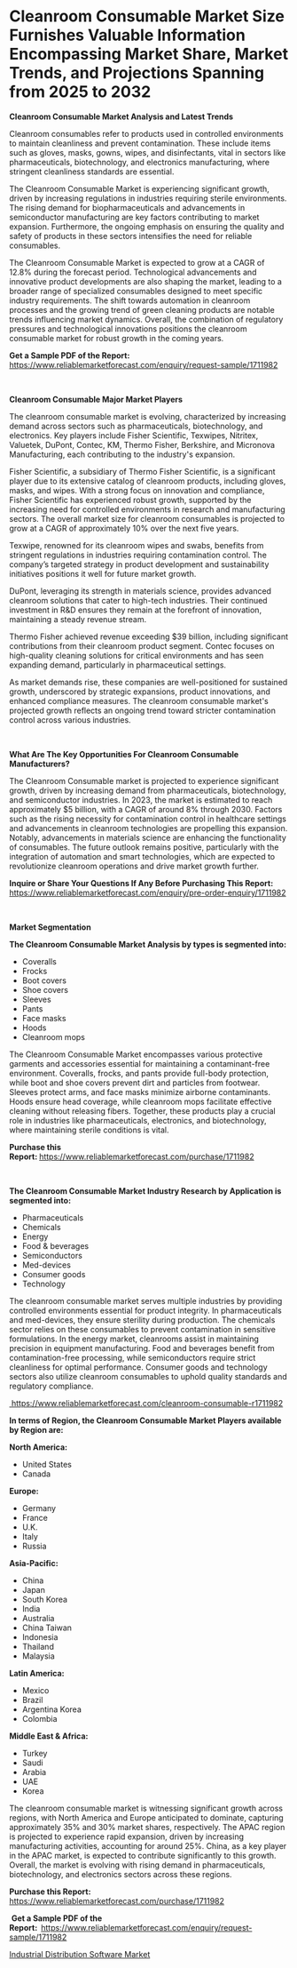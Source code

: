 <p><h1>Cleanroom Consumable Market Size Furnishes Valuable Information Encompassing Market Share, Market Trends, and Projections Spanning from 2025 to 2032</h1></p><p><strong>Cleanroom Consumable Market Analysis and Latest Trends</strong></p>
<p><p>Cleanroom consumables refer to products used in controlled environments to maintain cleanliness and prevent contamination. These include items such as gloves, masks, gowns, wipes, and disinfectants, vital in sectors like pharmaceuticals, biotechnology, and electronics manufacturing, where stringent cleanliness standards are essential.</p><p>The Cleanroom Consumable Market is experiencing significant growth, driven by increasing regulations in industries requiring sterile environments. The rising demand for biopharmaceuticals and advancements in semiconductor manufacturing are key factors contributing to market expansion. Furthermore, the ongoing emphasis on ensuring the quality and safety of products in these sectors intensifies the need for reliable consumables.</p><p>The Cleanroom Consumable Market is expected to grow at a CAGR of 12.8% during the forecast period. Technological advancements and innovative product developments are also shaping the market, leading to a broader range of specialized consumables designed to meet specific industry requirements. The shift towards automation in cleanroom processes and the growing trend of green cleaning products are notable trends influencing market dynamics. Overall, the combination of regulatory pressures and technological innovations positions the cleanroom consumable market for robust growth in the coming years.</p></p>
<p><strong>Get a Sample PDF of the Report:&nbsp;</strong> <a href="https://www.reliablemarketforecast.com/enquiry/request-sample/1711982?utm_campaign=2875&utm_medium=2&utm_source=Github&utm_content=ia&utm_term=27032025&utm_id=cleanroom-consumable">https://www.reliablemarketforecast.com/enquiry/request-sample/1711982</a></p>
<p>&nbsp;</p>
<p><strong>Cleanroom Consumable Major Market Players</strong></p>
<p><p>The cleanroom consumable market is evolving, characterized by increasing demand across sectors such as pharmaceuticals, biotechnology, and electronics. Key players include Fisher Scientific, Texwipes, Nitritex, Valuetek, DuPont, Contec, KM, Thermo Fisher, Berkshire, and Micronova Manufacturing, each contributing to the industry's expansion.</p><p>Fisher Scientific, a subsidiary of Thermo Fisher Scientific, is a significant player due to its extensive catalog of cleanroom products, including gloves, masks, and wipes. With a strong focus on innovation and compliance, Fisher Scientific has experienced robust growth, supported by the increasing need for controlled environments in research and manufacturing sectors. The overall market size for cleanroom consumables is projected to grow at a CAGR of approximately 10% over the next five years.</p><p>Texwipe, renowned for its cleanroom wipes and swabs, benefits from stringent regulations in industries requiring contamination control. The company’s targeted strategy in product development and sustainability initiatives positions it well for future market growth. </p><p>DuPont, leveraging its strength in materials science, provides advanced cleanroom solutions that cater to high-tech industries. Their continued investment in R&D ensures they remain at the forefront of innovation, maintaining a steady revenue stream.</p><p>Thermo Fisher achieved revenue exceeding $39 billion, including significant contributions from their cleanroom product segment. Contec focuses on high-quality cleaning solutions for critical environments and has seen expanding demand, particularly in pharmaceutical settings.</p><p>As market demands rise, these companies are well-positioned for sustained growth, underscored by strategic expansions, product innovations, and enhanced compliance measures. The cleanroom consumable market's projected growth reflects an ongoing trend toward stricter contamination control across various industries.</p></p>
<p>&nbsp;</p>
<p><strong>What Are The Key Opportunities For Cleanroom Consumable Manufacturers?</strong></p>
<p><p>The Cleanroom Consumable market is projected to experience significant growth, driven by increasing demand from pharmaceuticals, biotechnology, and semiconductor industries. In 2023, the market is estimated to reach approximately $5 billion, with a CAGR of around 8% through 2030. Factors such as the rising necessity for contamination control in healthcare settings and advancements in cleanroom technologies are propelling this expansion. Notably, advancements in materials science are enhancing the functionality of consumables. The future outlook remains positive, particularly with the integration of automation and smart technologies, which are expected to revolutionize cleanroom operations and drive market growth further.</p></p>
<p><strong>Inquire or Share Your Questions If Any Before Purchasing This Report:</strong> <a href="https://www.reliablemarketforecast.com/enquiry/pre-order-enquiry/1711982?utm_campaign=2875&utm_medium=2&utm_source=Github&utm_content=ia&utm_term=27032025&utm_id=cleanroom-consumable">https://www.reliablemarketforecast.com/enquiry/pre-order-enquiry/1711982</a></p>
<p>&nbsp;</p>
<p><strong>Market Segmentation</strong></p>
<p><strong>The Cleanroom Consumable Market Analysis by types is segmented into:</strong></p>
<p><ul><li>Coveralls</li><li>Frocks</li><li>Boot covers</li><li>Shoe covers</li><li>Sleeves</li><li>Pants</li><li>Face masks</li><li>Hoods</li><li>Cleanroom mops</li></ul></p>
<p><p>The Cleanroom Consumable Market encompasses various protective garments and accessories essential for maintaining a contaminant-free environment. Coveralls, frocks, and pants provide full-body protection, while boot and shoe covers prevent dirt and particles from footwear. Sleeves protect arms, and face masks minimize airborne contaminants. Hoods ensure head coverage, while cleanroom mops facilitate effective cleaning without releasing fibers. Together, these products play a crucial role in industries like pharmaceuticals, electronics, and biotechnology, where maintaining sterile conditions is vital.</p></p>
<p><strong>Purchase this Report:&nbsp;</strong><a href="https://www.reliablemarketforecast.com/purchase/1711982?utm_campaign=2875&utm_medium=2&utm_source=Github&utm_content=ia&utm_term=27032025&utm_id=cleanroom-consumable">https://www.reliablemarketforecast.com/purchase/1711982</a></p>
<p>&nbsp;</p>
<p><strong>The Cleanroom Consumable Market Industry Research by Application is segmented into:</strong></p>
<p><ul><li>Pharmaceuticals</li><li>Chemicals</li><li>Energy</li><li>Food & beverages</li><li>Semiconductors</li><li>Med-devices</li><li>Consumer goods</li><li>Technology</li></ul></p>
<p><p>The cleanroom consumable market serves multiple industries by providing controlled environments essential for product integrity. In pharmaceuticals and med-devices, they ensure sterility during production. The chemicals sector relies on these consumables to prevent contamination in sensitive formulations. In the energy market, cleanrooms assist in maintaining precision in equipment manufacturing. Food and beverages benefit from contamination-free processing, while semiconductors require strict cleanliness for optimal performance. Consumer goods and technology sectors also utilize cleanroom consumables to uphold quality standards and regulatory compliance.</p></p>
<p><a href="https://www.reliablemarketforecast.com/cleanroom-consumable-r1711982?utm_campaign=2875&utm_medium=2&utm_source=Github&utm_content=ia&utm_term=27032025&utm_id=cleanroom-consumable">&nbsp;https://www.reliablemarketforecast.com/cleanroom-consumable-r1711982</a></p>
<p><strong>In terms of Region, the Cleanroom Consumable Market Players available by Region are:</strong></p>
<p>
    <p> <strong> North America: </strong>
        <ul>
            <li>United States</li>
            <li>Canada</li>
        </ul>
        </p> 
    <p> <strong> Europe: </strong>
        <ul>
            <li>Germany</li>
            <li>France</li>
            <li>U.K.</li>
            <li>Italy</li>
            <li>Russia</li>
        </ul>
        </p> 
    <p> <strong> Asia-Pacific: </strong>
        <ul>
            <li>China</li>
            <li>Japan</li>
            <li>South Korea</li>
            <li>India</li>
            <li>Australia</li>
            <li>China Taiwan</li>
            <li>Indonesia</li>
            <li>Thailand</li>
            <li>Malaysia</li>
        </ul>
        </p> 
    <p> <strong> Latin America: </strong>
        <ul>
            <li>Mexico</li>
            <li>Brazil</li>
            <li>Argentina Korea</li>
            <li>Colombia</li>
        </ul>
        </p> 
    <p> <strong> Middle East & Africa: </strong>
        <ul>
            <li>Turkey</li>
            <li>Saudi</li>
            <li>Arabia</li>
            <li>UAE</li>
            <li>Korea</li>
        </ul>
    </p>
    </p>
<p><p>The cleanroom consumable market is witnessing significant growth across regions, with North America and Europe anticipated to dominate, capturing approximately 35% and 30% market shares, respectively. The APAC region is projected to experience rapid expansion, driven by increasing manufacturing activities, accounting for around 25%. China, as a key player in the APAC market, is expected to contribute significantly to this growth. Overall, the market is evolving with rising demand in pharmaceuticals, biotechnology, and electronics sectors across these regions.</p></p>
<p><strong>Purchase this Report: </strong><a href="https://www.reliablemarketforecast.com/purchase/1711982?utm_campaign=2875&utm_medium=2&utm_source=Github&utm_content=ia&utm_term=27032025&utm_id=cleanroom-consumable">https://www.reliablemarketforecast.com/purchase/1711982</a></p>
<p>&nbsp;<strong>Get a Sample PDF of the Report:&nbsp;&nbsp;</strong><a href="https://www.reliablemarketforecast.com/enquiry/request-sample/1711982?utm_campaign=2875&utm_medium=2&utm_source=Github&utm_content=ia&utm_term=27032025&utm_id=cleanroom-consumable">https://www.reliablemarketforecast.com/enquiry/request-sample/1711982</a></p>
<p><strong></strong></p>
<p><p><a href="https://github.com/ngozudapshi/Market-Research-Report-List-1/blob/main/industrial-distribution-software-market.md?utm_campaign=2875&utm_medium=2&utm_source=Github&utm_content=ia&utm_term=27032025&utm_id=cleanroom-consumable">Industrial Distribution Software Market</a></p></p>